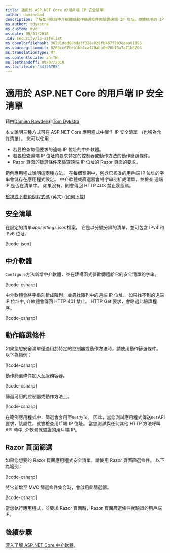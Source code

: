 ```yaml
---
title: 適用於 ASP.NET Core 的用戶端 IP 安全清單
author: damienbod
description: 了解如何撰寫中介軟體或動作篩選條件來驗證遠端 IP 位址，根據核准的 IP 位址的清單。
ms.author: tdykstra
ms.custom: mvc
ms.date: 08/31/2018
uid: security/ip-safelist
ms.openlocfilehash: 362d1ded00bda3f328e029fb467f2b3eeaa01396
ms.sourcegitcommit: 8268cc67beb1bb1ca470abb0e28b15a7a71b8204
ms.translationtype: MT
ms.contentlocale: zh-TW
ms.lasthandoff: 09/07/2018
ms.locfileid: "44126705"
---
```

# <a name="client-ip-safelist-for-aspnet-core"></a>適用於 ASP.NET Core 的用戶端 IP 安全清單

藉由[Damien Bowden](https://twitter.com/damien_bod)和[Tom Dykstra](https://github.com/tdykstra)
 
本文說明三種方式可在 ASP.NET Core 應用程式中實作 IP 安全清單 （也稱為允許清單）。 您可以使用：

* 若要檢查每個要求的遠端 IP 位址的中介軟體。
* 若要檢查遠端 IP 位址的要求特定的控制器或動作方法的動作篩選條件。
* Razor 頁面的篩選條件來檢查遠端 IP 位址的 Razor 頁面的要求。

範例應用程式說明這兩種方法。 在每個案例中，包含已核准的用戶端 IP 位址的字串會儲存在應用程式設定。 中介軟體或篩選器會將字串剖析成清單，並檢查 遠端 IP 是否在清單中。 如果沒有，則會傳回 HTTP 403 禁止狀態碼。

[檢視或下載範例程式碼](https://github.com/aspnet/Docs/tree/master/aspnetcore/security/ip-safelist/samples/2.x/ClientIpAspNetCore) \(英文\) ([如何下載](xref:tutorials/index#how-to-download-a-sample))

## <a name="the-safelist"></a>安全清單

在設定的清單*appsettings.json*檔案。 它是以分號分隔的清單，並可包含 IPv4 和 IPv6 位址。

[!code-json[](ip-safelist/samples/2.x/ClientIpAspNetCore/appsettings.json?highlight=2)]

## <a name="middleware"></a>中介軟體

`Configure`方法新增中介軟體，並在建構函式參數傳遞給它的安全清單的字串。

[!code-csharp[](ip-safelist/samples/2.x/ClientIpAspNetCore/Startup.cs?name=snippet_Configure&highlight=7)]

中介軟體會將字串剖析成陣列，並尋找陣列中的遠端 IP 位址。 如果找不到的遠端 IP 位址中, 介軟體會傳回 HTTP 401 禁止。 HTTP Get 要求，會略過此驗證程序。

[!code-csharp[](ip-safelist/samples/2.x/ClientIpAspNetCore/AdminSafeListMiddleware.cs?name=snippet_ClassOnly)]

## <a name="action-filter"></a>動作篩選條件

如果您想安全清單僅適用於特定的控制器或動作方法時，請使用動作篩選條件。 以下為範例： 

[!code-csharp[](ip-safelist/samples/2.x/ClientIpAspNetCore/Filters/ClientIdCheckFilter.cs)]

動作篩選條件加入至服務容器。

[!code-csharp[](ip-safelist/samples/2.x/ClientIpAspNetCore/Startup.cs?name=snippet_ConfigureServices&highlight=3)]

篩選可用的控制器或動作方法上。

[!code-csharp[](ip-safelist/samples/2.x/ClientIpAspNetCore/Controllers/ValuesController.cs?name=snippet_Filter&highlight=1)]

在範例應用程式中，篩選會套用至`Get`方法。 因此，當您測試應用程式傳送`Get`API 要求，該屬性，就會檢查用戶端 IP 位址。 當您測試與任何其他 HTTP 方法呼叫 API 時中, 介軟體就驗證的用戶端 IP。

## <a name="razor-pages-filter"></a>Razor 頁面篩選 

如果您想要的 Razor 頁面應用程式安全清單，請使用 Razor 頁面篩選條件。 以下為範例： 

[!code-csharp[](ip-safelist/samples/2.x/ClientIpAspNetCore/Filters/ClientIdCheckPageFilter.cs)]

將它新增至 MVC 篩選條件集合時，會啟用此篩選器。

[!code-csharp[](ip-safelist/samples/2.x/ClientIpAspNetCore/Startup.cs?name=snippet_ConfigureServices&highlight=7-9)]

當您執行應用程式，並要求 Razor 頁面時，Razor 頁面篩選條件就驗證的用戶端 IP。

## <a name="next-steps"></a>後續步驟

[深入了解 ASP.NET Core 中介軟體](xref:fundamentals/middleware/index)。

